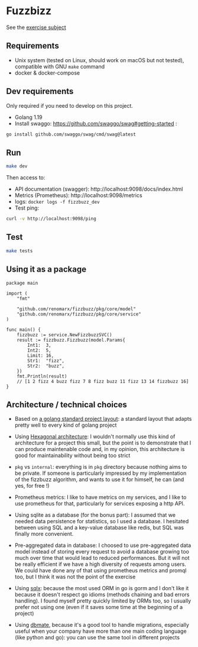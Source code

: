 Fuzzbizz
==========

See the [exercise subject](docs/subject.md)

Requirements
-----------

- Unix system (tested on Linux, should work on macOS but not tested), compatible with GNU `make` command
- docker & docker-compose


Dev requirements
-----------

Only required if you need to develop on this project.

- Golang 1.19
- Install swaggo: https://github.com/swaggo/swag#getting-started :
```bash
go install github.com/swaggo/swag/cmd/swag@latest
```


Run
----

```bash
make dev
```

Then access to:
- API documentation (swagger): http://localhost:9098/docs/index.html
- Metrics (Prometheus): http://localhost:9098/metrics
- logs: `docker logs -f fizzbuzz_dev`
- Test ping:
```bash
curl -v http://localhost:9098/ping
```


Test
----

```bash
make tests
```


Using it as a package
----------------


```golang
package main

import (
	"fmt"

	"github.com/renomarx/fizzbuzz/pkg/core/model"
	"github.com/renomarx/fizzbuzz/pkg/core/service"
)

func main() {
	fizzbuzz := service.NewFizzbuzzSVC()
	result := fizzbuzz.Fizzbuzz(model.Params{
		Int1:  3,
		Int2:  5,
		Limit: 16,
		Str1:  "fizz",
		Str2:  "buzz",
	})
	fmt.Println(result)
	// [1 2 fizz 4 buzz fizz 7 8 fizz buzz 11 fizz 13 14 fizzbuzz 16]
}
```



Architecture / technical choices
---------

- Based on [a golang standard project layout](https://github.com/golang-standards/project-layout): a standard layout that adapts pretty well to every kind of golang project

- Using [Hexagonal architecture](https://medium.com/@matiasvarela/hexagonal-architecture-in-go-cfd4e436faa3): I wouldn't normally use this kind of architecture for a project this small, but the point is to demonstrate that I can produce maintenable code and, in my opinion, this architecture is good for maintainability without being too strict

- `pkg` vs `internal`: everything is in `pkg` directory because nothing aims to be private. If someone
is particularly impressed by my implementation of the fizzbuzz algorithm, and wants to use it for himself, he can (and yes, for free !)

- Prometheus metrics: I like to have metrics on my services, and I like to use prometheus for that, particularly for services exposing a http API.

- Using sqlite as a database (for the bonus part): I assumed that we needed data persistence for statistics, so I used a database. I hesitated between using SQL and a key-value database like redis,
but SQL was finally more convenient.

- Pre-aggregated data in database: I choosed to use pre-aggregated data model instead of storing every request to avoid
a database growing too much over time that would lead to reduced performances. But it will not be really efficient if we have a high diversity of requests among users. We could have done any of that using prometheus metrics and promql too, but I think it was not the point of the exercise

- Using [sqlx](https://github.com/jmoiron/sqlx): because the most used ORM in go is gorm and I don't like it
because it doesn't respect go idioms (methods chaining and bad errors handling). I found myself pretty quickly limited by ORMs too, so I usually
prefer not using one (even if it saves some time at the beginning of a project)

- Using [dbmate](https://github.com/amacneil/dbmate), because it's a good tool to handle migrations, especially useful when your company have more than
one main coding language (like python and go): you can use the same tool in different projects
